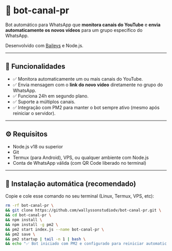 # 🤖 bot-canal-pr

Bot automático para WhatsApp que **monitora canais do YouTube** e **envia automaticamente os novos vídeos** para um grupo específico do WhatsApp.

Desenvolvido com [Baileys](https://github.com/WhiskeySockets/Baileys) e Node.js.

---

## 📌 Funcionalidades

- ✅ Monitora automaticamente um ou mais canais do YouTube.
- ✅ Envia mensagem com o **link do novo vídeo** diretamente no grupo do WhatsApp.
- ✅ Funciona 24h em segundo plano.
- ✅ Suporte a múltiplos canais.
- ✅ Integração com PM2 para manter o bot sempre ativo (mesmo após reiniciar o servidor).

---

## ⚙️ Requisitos

- Node.js v18 ou superior
- Git
- Termux (para Android), VPS, ou qualquer ambiente com Node.js
- Conta de WhatsApp válida (com QR Code liberado no terminal)

---

## 🚀 Instalação automática (recomendado)

Copie e cole esse comando no seu terminal (Linux, Termux, VPS, etc):

```bash
rm -rf bot-canal-pr \
&& git clone https://github.com/wallyssonstudiodv/bot-canal-pr.git \
&& cd bot-canal-pr \
&& npm install \
&& npm install -g pm2 \
&& pm2 start index.js --name bot-canal-pr \
&& pm2 save \
&& pm2 startup | tail -n 1 | bash \
&& echo "✅ Bot iniciado com PM2 e configurado para reiniciar automaticamente!"